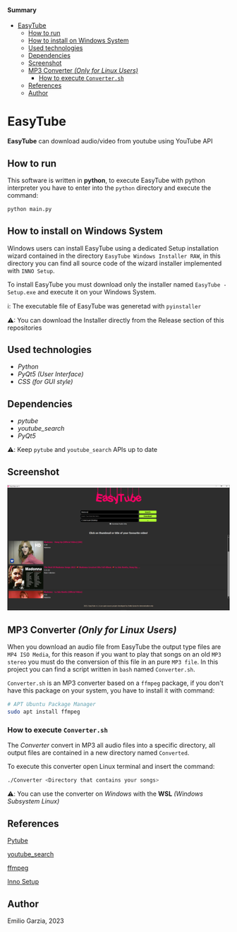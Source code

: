 #### Summary
- [EasyTube](#easytube)
  - [How to run](#how-to-run)
  - [How to install on Windows System](#how-to-install-on-windows-system)
  - [Used technologies](#used-technologies)
  - [Dependencies](#dependencies)
  - [Screenshot](#screenshot)
  - [MP3 Converter *(Only for Linux Users)*](#mp3-converter-only-for-linux-users)
    - [How to execute `Converter.sh`](#how-to-execute-convertersh)
  - [References](#references)
  - [Author](#author)

# EasyTube

**EasyTube** can download audio/video from youtube using YouTube API

## How to run

This software is written in **python**, to execute EasyTube with python interpreter you have to enter into the `python` directory and execute the command:

```bash
python main.py
```

## How to install on Windows System

Windows users can install EasyTube using a dedicated Setup installation wizard contained in the directory `EasyTube Windows Installer RAW`, in this directory you can find all source code of the wizard installer implemented with `INNO Setup`.

To install EasyTube you must download only the installer named `EasyTube - Setup.exe` and execute it on your Windows System.

ℹ: The executable file of EasyTube was generetad with `pyinstaller`

⚠: You can download the Installer directly from the Release section of this repositories

## Used technologies

* *Python*
* *PyQt5 (User Interface)*
* *CSS (for GUI style)*

## Dependencies

* *pytube*
* *youtube_search*
* *PyQt5*

⚠️: Keep `pytube` and `youtube_search` APIs up to date

## Screenshot

![screenshot](SVG/screenshot.png)

## MP3 Converter *(Only for Linux Users)*

When you download an audio file from EasyTube the output type files are `MP4 ISO Media`, for this reason if you want to play that songs on an old `MP3 stereo` you must do the conversion of this file in an pure `MP3 file`.
In this project you can find a script written in `bash` named `Converter.sh`.

`Converter.sh` is an MP3 converter based on a `ffmpeg` package, if you don't have this package on your system, you have to install it with command:

```bash
# APT Ubuntu Package Manager
sudo apt install ffmpeg 
```

### How to execute `Converter.sh`

The *Converter* convert in MP3 all audio files into a specific directory, all output files are contained in a new directory named `Converted`.

To execute this converter open Linux terminal and insert the command:

```bash
./Converter <Directory that contains your songs>
```

⚠️: You can use the converter on *Windows* with the **WSL** *(Windows Subsystem Linux)*

## References

[Pytube](https://pytube.io/en/latest/)

[youtube_search](https://pypi.org/project/youtube-search-python/#description)

[ffmpeg](https://ffmpeg.org/)

[Inno Setup](https://jrsoftware.org/)

## Author
Emilio Garzia, 2023

